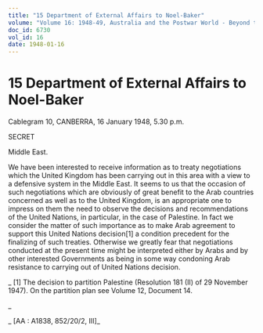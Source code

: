 ```yaml
---
title: "15 Department of External Affairs to Noel-Baker"
volume: "Volume 16: 1948-49, Australia and the Postwar World - Beyond the Region"
doc_id: 6730
vol_id: 16
date: 1948-01-16
---
```


# 15 Department of External Affairs to Noel-Baker

Cablegram 10, CANBERRA, 16 January 1948, 5.30 p.m.

SECRET

Middle East.

We have been interested to receive information as to treaty negotiations which the United Kingdom has been carrying out in this area with a view to a defensive system in the Middle East. It seems to us that the occasion of such negotiations which are obviously of great benefit to the Arab countries concerned as well as to the United Kingdom, is an appropriate one to impress on them the need to observe the decisions and recommendations of the United Nations, in particular, in the case of Palestine. In fact we consider the matter of such importance as to make Arab agreement to support this United Nations decision[1] a condition precedent for the finalizing of such treaties. Otherwise we greatly fear that negotiations conducted at the present time might be interpreted either by Arabs and by other interested Governments as being in some way condoning Arab resistance to carrying out of United Nations decision.

_ [1] The decision to partition Palestine (Resolution 181 (II) of 29 November 1947). On the partition plan see Volume 12, Document 14.

_

_ [AA : A1838, 852/20/2, III]_
